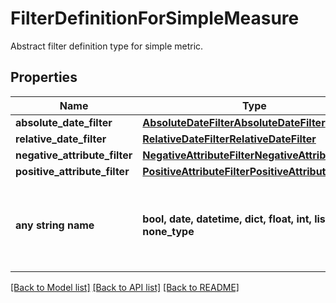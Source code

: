 # FilterDefinitionForSimpleMeasure

Abstract filter definition type for simple metric.

## Properties
Name | Type | Description | Notes
------------ | ------------- | ------------- | -------------
**absolute_date_filter** | [**AbsoluteDateFilterAbsoluteDateFilter**](AbsoluteDateFilterAbsoluteDateFilter.md) |  | [optional] 
**relative_date_filter** | [**RelativeDateFilterRelativeDateFilter**](RelativeDateFilterRelativeDateFilter.md) |  | [optional] 
**negative_attribute_filter** | [**NegativeAttributeFilterNegativeAttributeFilter**](NegativeAttributeFilterNegativeAttributeFilter.md) |  | [optional] 
**positive_attribute_filter** | [**PositiveAttributeFilterPositiveAttributeFilter**](PositiveAttributeFilterPositiveAttributeFilter.md) |  | [optional] 
**any string name** | **bool, date, datetime, dict, float, int, list, str, none_type** | any string name can be used but the value must be the correct type | [optional]

[[Back to Model list]](../README.md#documentation-for-models) [[Back to API list]](../README.md#documentation-for-api-endpoints) [[Back to README]](../README.md)


